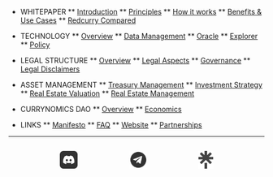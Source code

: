 <!-- docs/_sidebar.md -->
* WHITEPAPER
** [Introduction](/whitepaper/intro.md)
** [Principles](/whitepaper/manifesto.md)
** [How it works](/whitepaper/how.md)
** [Benefits & Use Cases](/whitepaper/benefits.md)
** [Redcurry Compared](/whitepaper/compare.md)

* TECHNOLOGY
** [Overview](/asset/technology/overview.md)
** [Data Management](/asset/technology/management.md)
** [Oracle](/asset/technology/oracle.md)
** [Explorer](/asset/technology/explorer.md)
** [Policy](/asset/technology/transparency.md)

* LEGAL STRUCTURE
** [Overview](/asset/legal/overview.md)
** [Legal Aspects](/asset/legal/aspects.md)
** [Governance](/asset/legal/governance.md)
** [Legal Disclaimers](/asset/legal/disclaimers.md)

* ASSET MANAGEMENT
** [Treasury Management](/asset/treasury/management.md)
** [Investment Strategy](/asset/treasury/strategy.md)
** [Real Estate Valuation](/asset/treasury/valuation.md)
** [Real Estate Management](/asset/treasury/re.md)

* CURRYNOMICS DAO
** [Overview](/asset/dao/overview.md)
** [Economics](/asset/dao/economics.md)

* LINKS
** [<span style="text-decoration: underline">Manifesto</span>](https://redcurry.co/manifesto)
** [<span style="text-decoration: underline">FAQ</span>](https://redcurry.co/faq)
** [<span style="text-decoration: underline">Website</span>](https://redcurry.co)
** [<span style="text-decoration: underline">Partnerships</span>](https://redcurry.co/partners)
---
<div style="display:flex; margin-top: 2em;justify-content: space-evenly; opacity:0.8">
  <a href="https://discord.gg/z8kgCvxtea" target="_blank"><img style="height:35px;" src="./media/icon/discord_b.png" alt="Discord"></a>
  <a href="https://t.me/RedcurryOfficial" target="_blank"><img style="height:35px;"src="./media/icon/telegram_b.png" alt="Telegram"></a>
    <a href="https://linktr.ee/redcurry" target="_blank"><img style="height:35px;"src="./media/icon/linktree_b.png" alt="Linktree"></a>
</div>
